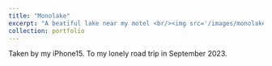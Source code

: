 ```yaml
---
title: "Monolake"
excerpt: "A beatiful lake near my motel <br/><img src='/images/monolake.png'>"
collection: portfolio
---
```


Taken by my iPhone15. To my lonely road trip in September 2023.
